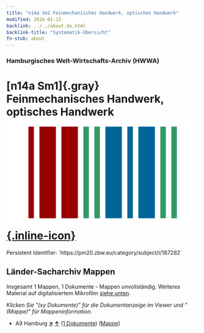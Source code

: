 ```yaml
---
title: "n14a Sm1 Feinmechanisches Handwerk, optisches Handwerk"
modified: 2024-01-13
backlink: ../../about.de.html
backlink-title: "Systematik-Übersicht"
fn-stub: about
---
```


### Hamburgisches Welt-Wirtschafts-Archiv (HWWA)

# [n14a Sm1]{.gray}&#8201; Feinmechanisches Handwerk, optisches Handwerk &#160; [![Wikidata](/images/Wikidata-logo.svg "Wikidata"){.inline-icon}](http://www.wikidata.org/entity/Q104710673)

<div class="hint">Persistent Identifier: `https://pm20.zbw.eu/category/subject/i/187282`</div>







## Länder-Sacharchiv Mappen






Insgesamt 1 Mappen, 1 Dokumente - Mappen unvollständig. Weiteres Material auf digitalisiertem Mikrofilm [siehe unten](#filmsections).

_Klicken Sie "(xy Dokumente)" für die Dokumentanzeige im Viewer und "(Mappe)" für Mappeninformation._



- A9 Hamburg [**&nearr;**](../../../geo/i/140905/about.de.html "Hamburg (alle Mappen)") [**&uarr;**](../../../geo/about.de.html#A9 "Ländersystematik") (<a href="https://pm20.zbw.eu/iiifview/folder/sh/140905,187282" title="über: Hamburg : Feinmechanisches Handwerk, optisches Handwerk" target="_blank">1 Dokumente</a>) ([Mappe](../../../../folder/sh/1409xx/140905/1872xx/187282/about.de.html))



<a id="filmsections" />













